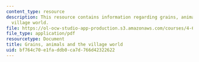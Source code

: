 ```yaml
---
content_type: resource
description: This resource contains information regarding grains, animals and the
  village world.
file: https://ol-ocw-studio-app-production.s3.amazonaws.com/courses/4-605-introduction-to-the-history-and-theory-of-architecture-spring-2012/bf764c70e1faddb0ca7d766d42322622_MIT4_605S12_lec04.pdf
file_type: application/pdf
resourcetype: Document
title: Grains, animals and the village world
uid: bf764c70-e1fa-ddb0-ca7d-766d42322622
---
```

